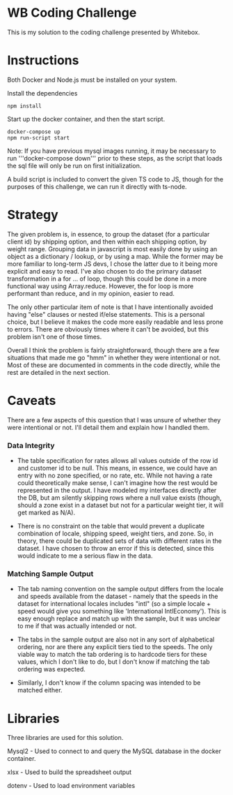 # WB Coding Challenge

This is my solution to the coding challenge presented by Whitebox.

# Instructions

Both Docker and Node.js must be installed on your system.

Install the dependencies
```
npm install
```

Start up the docker container, and then the start script.
```
docker-compose up
npm run-script start
```

Note: If you have previous mysql images running, it may be necessary to run '''docker-compose down''' prior to these steps, as the script that loads the sql file will only be run on first initialization.

A build script is included to convert the given TS code to JS, though for the purposes of this challenge, we can run it directly with ts-node.

# Strategy

The given problem is, in essence, to group the dataset (for a particular client id) by shipping option, and then within each shipping option, by weight range. Grouping data in javascript is most easily done by using an object as a dictionary / lookup, or by using a map. While the former may be more familiar to long-term JS devs, I chose the latter due to it being more explicit and easy to read. I've also chosen to do the primary dataset transformation in a for ... of loop, though this could be done in a more functional way using Array.reduce. However, the for loop is more performant than reduce, and in my opinion, easier to read.

The only other particular item of note is that I have intentionally avoided having "else" clauses or nested if/else statements. This is a personal choice, but I believe it makes the code more easily readable and less prone to errors. There are obviously times where it can't be avoided, but this problem isn't one of those times.

Overall I think the problem is fairly straightforward, though there are a few situations that made me go "hmm" in whether they were intentional or not. Most of these are documented in comments in the code directly, while the rest are detailed in the next section.

# Caveats

There are a few aspects of this question that I was unsure of whether they were intentional or not. I'll detail them and explain how I handled them.

### Data Integrity

* The table specification for rates allows all values outside of the row id and customer id to be null. This means, in essence, we could have an entry with no zone specified, or no rate, etc. While not having a rate could theoretically make sense, I can't imagine how the rest would be represented in the output. I have modeled my interfaces directly after the DB, but am silently skipping rows where a null value exists (though, should a zone exist in a dataset but not for a particular weight tier, it will get marked as N/A).

* There is no constraint on the table that would prevent a duplicate combination of locale, shipping speed, weight tiers, and zone. So, in theory, there could be duplicated sets of data with different rates in the dataset. I have chosen to throw an error if this is detected, since this would indicate to me a serious flaw in the data.

### Matching Sample Output

* The tab naming convention on the sample output differs from the locale and speeds available from the dataset - namely that the speeds in the dataset for international locales includes "intl" (so a simple locale + speed would give you something like 'International IntlEconomy'). This is easy enough replace and match up with the sample, but it was unclear to me if that was actually intended or not.

* The tabs in the sample output are also not in any sort of alphabetical ordering, nor are there any explicit tiers tied to the speeds. The only viable way to match the tab ordering is to hardcode tiers for these values, which I don't like to do, but I don't know if matching the tab ordering was expected.

* Similarly, I don't know if the column spacing was intended to be matched either. 

# Libraries

Three libraries are used for this solution.

Mysql2 - Used to connect to and query the MySQL database in the docker container.

xlsx - Used to build the spreadsheet output

dotenv - Used to load environment variables
